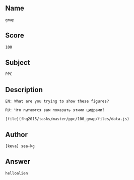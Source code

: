 ## Name

```
gmap
```

## Score

```
100
```

## Subject

```
PPC
```

## Description

```
EN: What are you trying to show these figures?

RU: Что пытаются вам показать этими цифрами?

[file](fhq2015/tasks/master/ppc/100_gmap/files/data.js)
```

## Author

```
[keva] sea-kg
```

## Answer

```
helloalien
```
